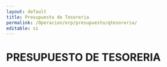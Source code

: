 ```yaml
---
layout: default
title: Presupuesto de Tesoreria
permalink: /Operacion/erp/presupuesto/qtesoreria/
editable: si
---
```


# PRESUPUESTO DE TESORERIA

